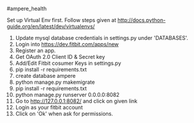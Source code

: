 #ampere_health

Set up Virtual Env first. Follow steps given at http://docs.python-guide.org/en/latest/dev/virtualenvs/

1. Update mysql database credentials in settings.py under 'DATABASES'.
2. Login into https://dev.fitbit.com/apps/new
3. Register an app.
4. Get OAuth 2.0 Client ID & Secret key
5. Add/Edit Fitbit cosumer Keys in settings.py
6. pip install -r requirements.txt
7. create database ampere
8. python manage.py makemigrate
9. pip install -r requirements.txt
10. python manage.py runserver 0.0.0.0:8082
11. Go to http://127.0.0.1:8082/ and click on given link
12. Login as your fitbit account
13. Click on 'Ok' when ask for permissions.
